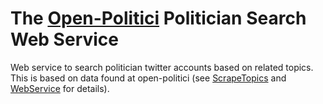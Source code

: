 # The [Open-Politici](http://politici.openpolis.it/) Politician Search Web Service

Web service to search politician twitter accounts based on related topics. This is based on data found at 
open-politici (see [ScrapeTopics](src/main/java/it/sod/open_politici_topics/ScrapeTopics.java) and [WebService](src/main/java/it/sod/open_politici_topics/web_service/WebService.java) for details).

